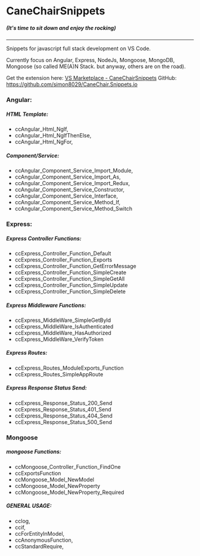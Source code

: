 # CaneChairSnippets 
##### (It's time to sit down and enjoy the rocking)

***

Snippets for javascript full stack development on VS Code.

Currently focus on Angular, Express, NodeJs, Mongoose, MongoDB, Mongoose (so called ME(A)N Stack. but anyway, others are on the road).

Get the extension here: [VS Marketplace - CaneChairSnippets](https://marketplace.visualstudio.com/items?itemName=Simon8029.canechairsnippets)
GitHub: https://github.com/simon8029/CaneChair.Snippets.io

### Angular:
##### HTML Template:
* ccAngular_Html_NgIf, 
* ccAngular_Html_NgIfThenElse,
* ccAngular_Html_NgFor, 
##### Component/Service:
* ccAngular_Component_Service_Import_Module,
* ccAngular_Component_Service_Import_As,
* ccAngular_Component_Service_Import_Redux,
* ccAngular_Component_Service_Constructor,
* ccAngular_Component_Service_Interface,
* ccAngular_Component_Service_Method_If,
* ccAngular_Component_Service_Method_Switch
### Express:
##### Express Controller Functions:
* ccExpress_Controller_Function_Default
* ccExpress_Controller_Function_Exports
* ccExpress_Controller_Function_GetErrorMessage
* ccExpress_Controller_Function_SimpleCreate
* ccExpress_Controller_Function_SimpleGetAll
* ccExpress_Controller_Function_SimpleUpdate
* ccExpress_Controller_Function_SimpleDelete
##### Express Middleware Functions:
* ccExpress_MiddleWare_SimpleGetById
* ccExpress_MiddleWare_IsAuthenticated
* ccExpress_MiddleWare_HasAuthorized
* ccExpress_MiddleWare_VerifyToken
##### Express Routes:
* ccExpress_Routes_ModuleExports_Function
* ccExpress_Routes_SimpleAppRoute
##### Express Response Status Send:
* ccExpress_Response_Status_200_Send
* ccExpress_Response_Status_401_Send
* ccExpress_Response_Status_404_Send
* ccExpress_Response_Status_500_Send
### Mongoose
##### mongoose Functions:
* ccMongoose_Controller_Function_FindOne
* ccExportsFunction
* ccMongoose_Model_NewModel
* ccMongoose_Model_NewProperty
* ccMongoose_Model_NewProperty_Required
##### GENERAL USAGE:
* cclog, 
* ccif, 
* ccForEntityInModel, 
* ccAnonymousFunction, 
* ccStandardRequire, 
